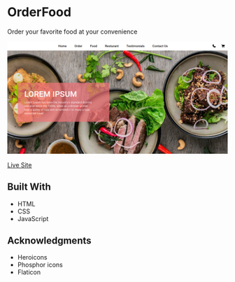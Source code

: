 # OrderFood

Order your favorite food at your convenience

![Screenshot](screenshot-orderfood.png)

[Live Site](https://orderfood-ajoy.netlify.app/)

## Built With

- HTML
- CSS
- JavaScript

## Acknowledgments

- Heroicons
- Phosphor icons
- Flaticon
